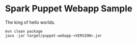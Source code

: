 Spark Puppet Webapp Sample
==========================

The king of hello worlds.

```
mvn clean package
java -jar target/puppet-webapp-<VERSION>.jar
```





